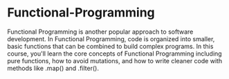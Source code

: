 # Functional-Programming

Functional Programming is another popular approach to software development. In Functional Programming, code is organized into smaller, basic functions that can be combined to build complex programs.
In this course, you'll learn the core concepts of Functional Programming including pure functions, how to avoid mutations, and how to write cleaner code with methods like .map() and .filter().
